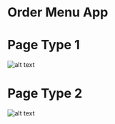 # Order Menu App

# Page Type 1
![alt text](https://github.com/onur-cebeci/Order-Menu-App/blob/main/assets/order_app_gif.gif)

# Page Type 2
![alt text](https://github.com/onur-cebeci/Order-Menu-App/blob/main/assets/order_menu_app_gif_second.gif)
